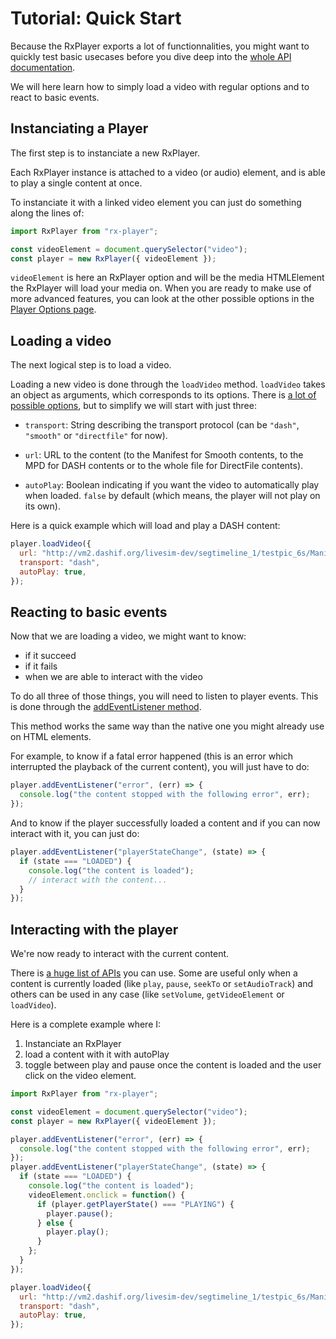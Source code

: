 # Tutorial: Quick Start ########################################################

Because the RxPlayer exports a lot of functionnalities, you might want to
quickly test basic usecases before you dive deep into the [whole API
documentation](./index.md).

We will here learn how to simply load a video with regular options and to react
to basic events.



## Instanciating a Player ######################################################

The first step is to instanciate a new RxPlayer.

Each RxPlayer instance is attached to a video (or audio) element, and is able
to play a single content at once.

To instanciate it with a linked video element you can just do something along
the lines of:
```js
import RxPlayer from "rx-player";

const videoElement = document.querySelector("video");
const player = new RxPlayer({ videoElement });
```

``videoElement`` is here an RxPlayer option and will be the media HTMLElement
the RxPlayer will load your media on.
When you are ready to make use of more advanced features, you can look at the
other possible options in the [Player Options page](./player_options.md).



## Loading a video #############################################################

The next logical step is to load a video.

Loading a new video is done through the ``loadVideo`` method.
``loadVideo`` takes an object as arguments, which corresponds to its options.
There is [a lot of possible options](#./loadVideo_options.md), but to simplify
we will start with just three:

  - ``transport``: String describing the transport protocol (can be ``"dash"``,
    ``"smooth"`` or ``"directfile"`` for now).

  - ``url``: URL to the content (to the Manifest for Smooth contents, to the MPD
    for DASH contents or to the whole file for DirectFile contents).

  - ``autoPlay``: Boolean indicating if you want the video to automatically play
    when loaded. ``false`` by default (which means, the player will not play on
    its own).

Here is a quick example which will load and play a DASH content:
```js
player.loadVideo({
  url: "http://vm2.dashif.org/livesim-dev/segtimeline_1/testpic_6s/Manifest.mpd",
  transport: "dash",
  autoPlay: true,
});
```



## Reacting to basic events ####################################################

Now that we are loading a video, we might want to know:
  - if it succeed
  - if it fails
  - when we are able to interact with the video

To do all three of those things, you will need to listen to player events.
This is done through the [addEventListener
method](./index.md#meth-addEventListener).

This method works the same way than the native one you might already use on
HTML elements.

For example, to know if a fatal error happened (this is an error which
interrupted the playback of the current content), you will just have to do:
```js
player.addEventListener("error", (err) => {
  console.log("the content stopped with the following error", err);
});
```

And to know if the player successfully loaded a content and if you can now
interact with it, you can just do:
```js
player.addEventListener("playerStateChange", (state) => {
  if (state === "LOADED") {
    console.log("the content is loaded");
    // interact with the content...
  }
});
```



## Interacting with the player #################################################

We're now ready to interact with the current content.

There is [a huge list of APIs](./index.md) you can use.
Some are useful only when a content is currently loaded (like ``play``,
``pause``, ``seekTo`` or ``setAudioTrack``) and others can be used in any case
(like ``setVolume``, ``getVideoElement`` or ``loadVideo``).

Here is a complete example where I:
  1. Instanciate an RxPlayer
  2. load a content with it with autoPlay
  3. toggle between play and pause once the content is loaded and the user click
     on the video element.

```js
import RxPlayer from "rx-player";

const videoElement = document.querySelector("video");
const player = new RxPlayer({ videoElement });

player.addEventListener("error", (err) => {
  console.log("the content stopped with the following error", err);
});
player.addEventListener("playerStateChange", (state) => {
  if (state === "LOADED") {
    console.log("the content is loaded");
    videoElement.onclick = function() {
      if (player.getPlayerState() === "PLAYING") {
        player.pause();
      } else {
        player.play();
      }
    };
  }
});

player.loadVideo({
  url: "http://vm2.dashif.org/livesim-dev/segtimeline_1/testpic_6s/Manifest.mpd",
  transport: "dash",
  autoPlay: true,
});
```
